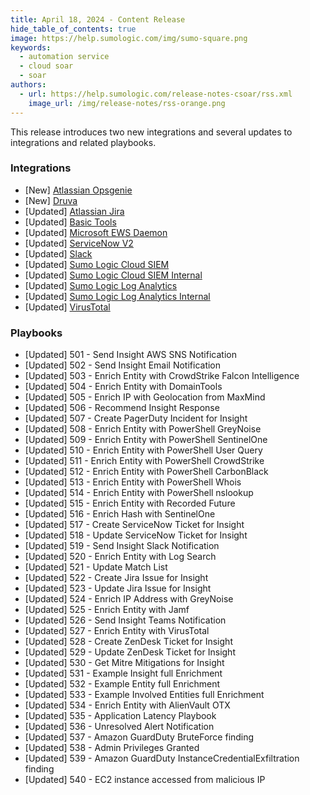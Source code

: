 ```yaml
---
title: April 18, 2024 - Content Release
hide_table_of_contents: true
image: https://help.sumologic.com/img/sumo-square.png
keywords:
  - automation service
  - cloud soar
  - soar
authors:
  - url: https://help.sumologic.com/release-notes-csoar/rss.xml
    image_url: /img/release-notes/rss-orange.png
---
```


This release introduces two new integrations and several updates to integrations and related playbooks.

### Integrations

* [New] [Atlassian Opsgenie](/docs/platform-services/automation-service/app-central/integrations/atlassian-opsgenie/)
* [New] [Druva](/docs/platform-services/automation-service/app-central/integrations/druva/)
* [Updated] [Atlassian Jira](/docs/platform-services/automation-service/app-central/integrations/atlassian-jira/)
* [Updated] [Basic Tools](/docs/platform-services/automation-service/app-central/integrations/basic-tools/)
* [Updated] [Microsoft EWS Daemon](/docs/platform-services/automation-service/app-central/integrations/microsoft-ews-daemon/)
* [Updated] [ServiceNow V2](/docs/platform-services/automation-service/app-central/integrations/servicenow-v2/)
* [Updated] [Slack](/docs/platform-services/automation-service/app-central/integrations/slack/)
* [Updated] [Sumo Logic Cloud SIEM](/docs/platform-services/automation-service/app-central/integrations/sumo-logic-cloud-siem/)
* [Updated] [Sumo Logic Cloud SIEM Internal](/docs/platform-services/automation-service/app-central/integrations/sumo-logic-cloud-siem-internal/)
* [Updated] [Sumo Logic Log Analytics](/docs/platform-services/automation-service/app-central/integrations/sumo-logic-log-analytics/)
* [Updated] [Sumo Logic Log Analytics Internal](/docs/platform-services/automation-service/app-central/integrations/sumo-logic-log-analytics-internal/)
* [Updated] [VirusTotal](/docs/platform-services/automation-service/app-central/integrations/virustotal/)

### Playbooks

* [Updated] 501 - Send Insight AWS SNS Notification
* [Updated] 502 - Send Insight Email Notification
* [Updated] 503 - Enrich Entity with CrowdStrike Falcon Intelligence
* [Updated] 504 - Enrich Entity with DomainTools
* [Updated] 505 - Enrich IP with Geolocation from MaxMind
* [Updated] 506 - Recommend Insight Response
* [Updated] 507 - Create PagerDuty Incident for Insight
* [Updated] 508 - Enrich Entity with PowerShell GreyNoise
* [Updated] 509 - Enrich Entity with PowerShell SentinelOne
* [Updated] 510 - Enrich Entity with PowerShell User Query
* [Updated] 511 - Enrich Entity with PowerShell CrowdStrike
* [Updated] 512 - Enrich Entity with PowerShell CarbonBlack
* [Updated] 513 - Enrich Entity with PowerShell Whois
* [Updated] 514 - Enrich Entity with PowerShell nslookup
* [Updated] 515 - Enrich Entity with Recorded Future
* [Updated] 516 - Enrich Hash with SentinelOne
* [Updated] 517 - Create ServiceNow Ticket for Insight
* [Updated] 518 - Update ServiceNow Ticket for Insight
* [Updated] 519 - Send Insight Slack Notification
* [Updated] 520 - Enrich Entity with Log Search
* [Updated] 521 - Update Match List
* [Updated] 522 - Create Jira Issue for Insight
* [Updated] 523 - Update Jira Issue for Insight
* [Updated] 524 - Enrich IP Address with GreyNoise
* [Updated] 525 - Enrich Entity with Jamf
* [Updated] 526 - Send Insight Teams Notification
* [Updated] 527 - Enrich Entity with VirusTotal
* [Updated] 528 - Create ZenDesk Ticket for Insight
* [Updated] 529 - Update ZenDesk Ticket for Insight
* [Updated] 530 - Get Mitre Mitigations for Insight
* [Updated] 531 - Example Insight full Enrichment
* [Updated] 532 - Example Entity full Enrichment
* [Updated] 533 - Example Involved Entities full Enrichment
* [Updated] 534 - Enrich Entity with AlienVault OTX
* [Updated] 535 - Application Latency Playbook
* [Updated] 536 - Unresolved Alert Notification
* [Updated] 537 - Amazon GuardDuty BruteForce finding
* [Updated] 538 - Admin Privileges Granted
* [Updated] 539 - Amazon GuardDuty InstanceCredentialExfiltration finding
* [Updated] 540 - EC2 instance accessed from malicious IP